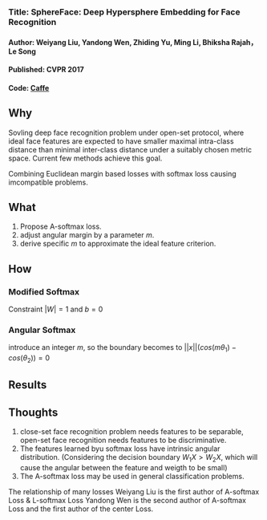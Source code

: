 ### Title: SphereFace: Deep Hypersphere Embedding for Face Recognition

#### Author: Weiyang Liu, Yandong Wen, Zhiding Yu, Ming Li, Bhiksha Rajah， Le Song

#### Published: CVPR 2017

#### Code: [Caffe](https://github.com/wyliu/sphereface)



## Why
Sovling deep face recognition problem under open-set protocol, where ideal face features are expected to have smaller maximal intra-class distance than minimal inter-class distance under a suitably chosen metric space. Current few methods achieve this goal.

Combining Euclidean margin based losses with softmax loss causing imcompatible problems.

## What
1. Propose A-softmax loss.
2. adjust angular margin by a parameter $m$.
3. derive specific $m$ to approximate the ideal feature criterion.

## How
### Modified Softmax
Constraint $|W|=1$ and $b = 0$

### Angular Softmax
introduce an integer $m$, so the boundary becomes to $||x||(cos(m\theta_1) - cos(\theta_2)) = 0$


## Results



## Thoughts
1. close-set face recognition problem needs features to be separable, open-set face recognition needs features to be discriminative.
2. The features learned byu softmax loss have intrinsic angular distribution. (Considering the decision boundary $W_1X > W_2X$, which will cause the angular between the feature and weigth to be small)
3. The A-softmax loss may be used in general classification problems.

The relationship of many losses
Weiyang Liu is the first author of A-softmax Loss & L-softmax Loss
Yandong Wen is the second author of A-softmax Loss and the first author of the center Loss.